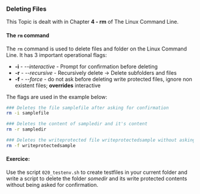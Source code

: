 ### Deleting Files
This Topic is dealt with in Chapter **4 - rm** of The Linux Command Line.

#### The `rm` command
The `rm` command is used to delete files and folder on the Linux Command Line.
It has 3 important operational flags:

- **-i** - *--interactive* - Prompt for confirmation before deleting
- **-r** - *--recursive* - Recursively delete -> Delete subfolders and files
- **-f** - *--force* - do not ask before deleting write protected files, ignore non existent files; **overrides** interactive

The flags are used in the example below:

~~~~~bash
### Deletes the file samplefile after asking for confirmation
rm -i samplefile

### Deletes the content of sampledir and it's content
rm -r sampledir

### Deletes the writeprotected file writeprotectedsample without asking for confirmation
rm -f writeprotectedsample
~~~~~

#### Exercice:
Use the script `020_testenv.sh` to create testfiles in your current folder and write a script to delete the folder *somedir* and its write protected contents without being asked for confirmation.
